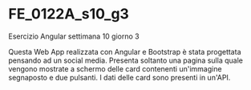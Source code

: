 # FE_0122A_s10_g3
Esercizio Angular settimana 10 giorno 3

Questa Web App realizzata con Angular e Bootstrap è stata progettata pensando ad un social media. Presenta soltanto una pagina sulla quale vengono mostrate a schermo delle card contenenti un'immagine segnaposto e due pulsanti. I dati delle card sono presenti in un'API.
